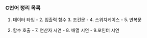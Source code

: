 ### C언어 정리 목록

1. 데이터 타입 - 2. 입출력 함수 3. 조건문 - 4. 스위치케이스 - 5. 반복문

6. 함수 호출 - 7. 연산자 시연 - 8. 배열 시연 - 9.포인터 시연
